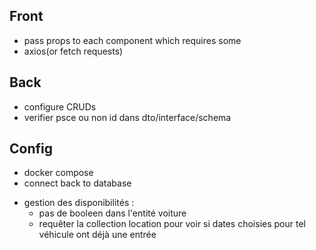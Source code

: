 <!-- TODO -->
## Front
- pass props to each component which requires some
- axios(or fetch requests)
## Back
- configure CRUDs
- verifier psce ou non id dans dto/interface/schema
## Config
- docker compose
- connect back to database

<!-- FIXME -->
- gestion des disponibilités :
    - pas de booleen dans l'entité voiture
    - requêter la collection location pour voir si dates choisies pour tel véhicule ont déjà une entrée